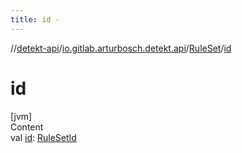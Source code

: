```yaml
---
title: id -
---
```

//[detekt-api](../../index.md)/[io.gitlab.arturbosch.detekt.api](../index.md)/[RuleSet](index.md)/[id](id.md)



# id  
[jvm]  
Content  
val [id](id.md): [RuleSetId](../index.md#%5Bio.gitlab.arturbosch.detekt.api%2FRuleSetId%2F%2F%2FPointingToDeclaration%2F%5D%2FClasslikes%2F-931080397)  



